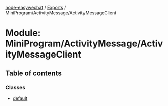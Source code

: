 [node-easywechat](../README.md) / [Exports](../modules.md) / MiniProgram/ActivityMessage/ActivityMessageClient

# Module: MiniProgram/ActivityMessage/ActivityMessageClient

## Table of contents

### Classes

- [default](../classes/MiniProgram_ActivityMessage_ActivityMessageClient.default.md)
